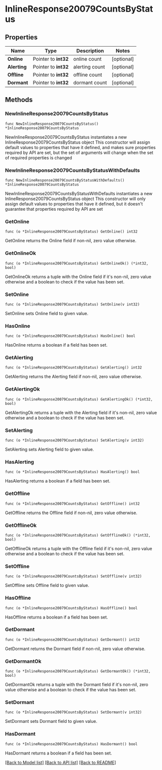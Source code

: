 # InlineResponse20079CountsByStatus

## Properties

Name | Type | Description | Notes
------------ | ------------- | ------------- | -------------
**Online** | Pointer to **int32** | online count | [optional] 
**Alerting** | Pointer to **int32** | alerting count | [optional] 
**Offline** | Pointer to **int32** | offline count | [optional] 
**Dormant** | Pointer to **int32** | dormant count | [optional] 

## Methods

### NewInlineResponse20079CountsByStatus

`func NewInlineResponse20079CountsByStatus() *InlineResponse20079CountsByStatus`

NewInlineResponse20079CountsByStatus instantiates a new InlineResponse20079CountsByStatus object
This constructor will assign default values to properties that have it defined,
and makes sure properties required by API are set, but the set of arguments
will change when the set of required properties is changed

### NewInlineResponse20079CountsByStatusWithDefaults

`func NewInlineResponse20079CountsByStatusWithDefaults() *InlineResponse20079CountsByStatus`

NewInlineResponse20079CountsByStatusWithDefaults instantiates a new InlineResponse20079CountsByStatus object
This constructor will only assign default values to properties that have it defined,
but it doesn't guarantee that properties required by API are set

### GetOnline

`func (o *InlineResponse20079CountsByStatus) GetOnline() int32`

GetOnline returns the Online field if non-nil, zero value otherwise.

### GetOnlineOk

`func (o *InlineResponse20079CountsByStatus) GetOnlineOk() (*int32, bool)`

GetOnlineOk returns a tuple with the Online field if it's non-nil, zero value otherwise
and a boolean to check if the value has been set.

### SetOnline

`func (o *InlineResponse20079CountsByStatus) SetOnline(v int32)`

SetOnline sets Online field to given value.

### HasOnline

`func (o *InlineResponse20079CountsByStatus) HasOnline() bool`

HasOnline returns a boolean if a field has been set.

### GetAlerting

`func (o *InlineResponse20079CountsByStatus) GetAlerting() int32`

GetAlerting returns the Alerting field if non-nil, zero value otherwise.

### GetAlertingOk

`func (o *InlineResponse20079CountsByStatus) GetAlertingOk() (*int32, bool)`

GetAlertingOk returns a tuple with the Alerting field if it's non-nil, zero value otherwise
and a boolean to check if the value has been set.

### SetAlerting

`func (o *InlineResponse20079CountsByStatus) SetAlerting(v int32)`

SetAlerting sets Alerting field to given value.

### HasAlerting

`func (o *InlineResponse20079CountsByStatus) HasAlerting() bool`

HasAlerting returns a boolean if a field has been set.

### GetOffline

`func (o *InlineResponse20079CountsByStatus) GetOffline() int32`

GetOffline returns the Offline field if non-nil, zero value otherwise.

### GetOfflineOk

`func (o *InlineResponse20079CountsByStatus) GetOfflineOk() (*int32, bool)`

GetOfflineOk returns a tuple with the Offline field if it's non-nil, zero value otherwise
and a boolean to check if the value has been set.

### SetOffline

`func (o *InlineResponse20079CountsByStatus) SetOffline(v int32)`

SetOffline sets Offline field to given value.

### HasOffline

`func (o *InlineResponse20079CountsByStatus) HasOffline() bool`

HasOffline returns a boolean if a field has been set.

### GetDormant

`func (o *InlineResponse20079CountsByStatus) GetDormant() int32`

GetDormant returns the Dormant field if non-nil, zero value otherwise.

### GetDormantOk

`func (o *InlineResponse20079CountsByStatus) GetDormantOk() (*int32, bool)`

GetDormantOk returns a tuple with the Dormant field if it's non-nil, zero value otherwise
and a boolean to check if the value has been set.

### SetDormant

`func (o *InlineResponse20079CountsByStatus) SetDormant(v int32)`

SetDormant sets Dormant field to given value.

### HasDormant

`func (o *InlineResponse20079CountsByStatus) HasDormant() bool`

HasDormant returns a boolean if a field has been set.


[[Back to Model list]](../README.md#documentation-for-models) [[Back to API list]](../README.md#documentation-for-api-endpoints) [[Back to README]](../README.md)


